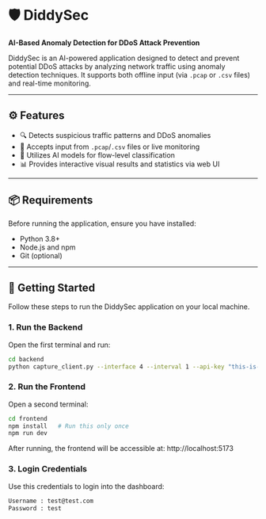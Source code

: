 # 🛡️ DiddySec  
**AI-Based Anomaly Detection for DDoS Attack Prevention**

DiddySec is an AI-powered application designed to detect and prevent potential DDoS attacks by analyzing network traffic using anomaly detection techniques. It supports both offline input (via `.pcap` or `.csv` files) and real-time monitoring.

---

## ⚙️ Features

- 🔍 Detects suspicious traffic patterns and DDoS anomalies
- 📁 Accepts input from `.pcap`/`.csv` files or live monitoring
- 🤖 Utilizes AI models for flow-level classification
- 📊 Provides interactive visual results and statistics via web UI

---

## 📦 Requirements

Before running the application, ensure you have installed:

- Python 3.8+
- Node.js and npm
- Git (optional)

---

## 🚀 Getting Started

Follow these steps to run the DiddySec application on your local machine.

### 1. Run the Backend

Open the first terminal and run:

```bash
cd backend
python capture_client.py --interface 4 --interval 1 --api-key "this-is-api-key-lol" --api-url "https://web-production-8fe18.up.railway.app"
```

### 2. Run the Frontend

Open a second terminal:

```bash
cd frontend
npm install   # Run this only once
npm run dev
```

After running, the frontend will be accessible at:
http://localhost:5173

### 3. Login Credentials

Use this credentials to login into the dashboard:

```bash
Username : test@test.com
Password : test
```